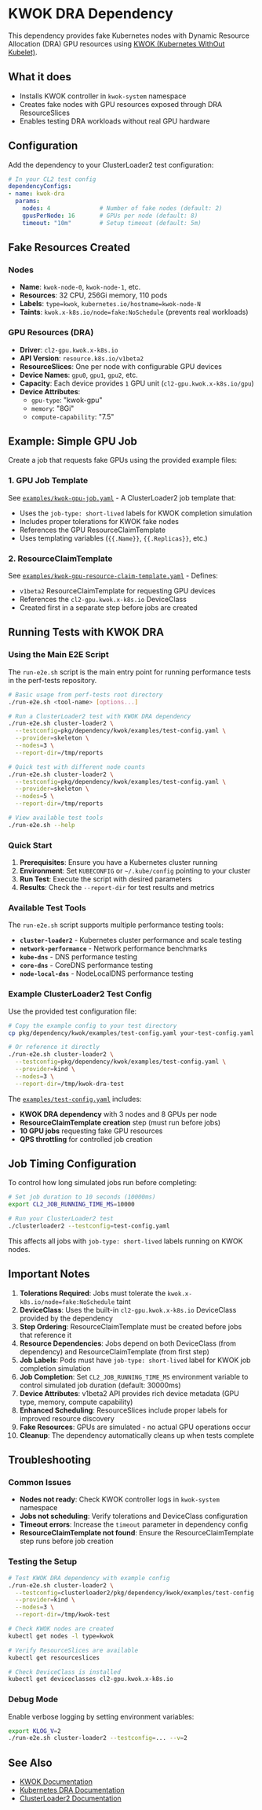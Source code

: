 # KWOK DRA Dependency

This dependency provides fake Kubernetes nodes with Dynamic Resource Allocation (DRA) GPU resources using [KWOK (Kubernetes WithOut Kubelet)](https://kwok.sigs.k8s.io/).

## What it does

- Installs KWOK controller in `kwok-system` namespace
- Creates fake nodes with GPU resources exposed through DRA ResourceSlices
- Enables testing DRA workloads without real GPU hardware

## Configuration

Add the dependency to your ClusterLoader2 test configuration:

```yaml
# In your CL2 test config
dependencyConfigs:
- name: kwok-dra
  params:
    nodes: 4              # Number of fake nodes (default: 2)
    gpusPerNode: 16       # GPUs per node (default: 8)
    timeout: "10m"        # Setup timeout (default: 5m)
```

## Fake Resources Created

### Nodes
- **Name**: `kwok-node-0`, `kwok-node-1`, etc.
- **Resources**: 32 CPU, 256Gi memory, 110 pods
- **Labels**: `type=kwok`, `kubernetes.io/hostname=kwok-node-N`
- **Taints**: `kwok.x-k8s.io/node=fake:NoSchedule` (prevents real workloads)

### GPU Resources (DRA)
- **Driver**: `cl2-gpu.kwok.x-k8s.io`
- **API Version**: `resource.k8s.io/v1beta2`
- **ResourceSlices**: One per node with configurable GPU devices  
- **Device Names**: `gpu0`, `gpu1`, `gpu2`, etc.
- **Capacity**: Each device provides `1` GPU unit (`cl2-gpu.kwok.x-k8s.io/gpu`)
- **Device Attributes**: 
  - `gpu-type`: "kwok-gpu"
  - `memory`: "8Gi" 
  - `compute-capability`: "7.5"

## Example: Simple GPU Job

Create a job that requests fake GPUs using the provided example files:

### 1. GPU Job Template
See [`examples/kwok-gpu-job.yaml`](examples/kwok-gpu-job.yaml) - A ClusterLoader2 job template that:
- Uses the `job-type: short-lived` labels for KWOK completion simulation
- Includes proper tolerations for KWOK fake nodes
- References the GPU ResourceClaimTemplate
- Uses templating variables (`{{.Name}}`, `{{.Replicas}}`, etc.)

### 2. ResourceClaimTemplate 
See [`examples/kwok-gpu-resource-claim-template.yaml`](examples/kwok-gpu-resource-claim-template.yaml) - Defines:
- `v1beta2` ResourceClaimTemplate for requesting GPU devices
- References the `cl2-gpu.kwok.x-k8s.io` DeviceClass
- Created first in a separate step before jobs are created

## Running Tests with KWOK DRA

### Using the Main E2E Script

The `run-e2e.sh` script is the main entry point for running performance tests in the perf-tests repository.

```bash
# Basic usage from perf-tests root directory
./run-e2e.sh <tool-name> [options...]

# Run a ClusterLoader2 test with KWOK DRA dependency
./run-e2e.sh cluster-loader2 \
  --testconfig=pkg/dependency/kwok/examples/test-config.yaml \
  --provider=skeleton \
  --nodes=3 \
  --report-dir=/tmp/reports

# Quick test with different node counts
./run-e2e.sh cluster-loader2 \
  --testconfig=pkg/dependency/kwok/examples/test-config.yaml \
  --provider=skeleton \
  --nodes=5 \
  --report-dir=/tmp/reports

# View available test tools
./run-e2e.sh --help
```

### Quick Start

1. **Prerequisites**: Ensure you have a Kubernetes cluster running
2. **Environment**: Set `KUBECONFIG` or `~/.kube/config` pointing to your cluster  
3. **Run Test**: Execute the script with desired parameters
4. **Results**: Check the `--report-dir` for test results and metrics

### Available Test Tools

The `run-e2e.sh` script supports multiple performance testing tools:

- **`cluster-loader2`** - Kubernetes cluster performance and scale testing
- **`network-performance`** - Network performance benchmarks  
- **`kube-dns`** - DNS performance testing
- **`core-dns`** - CoreDNS performance testing
- **`node-local-dns`** - NodeLocalDNS performance testing

### Example ClusterLoader2 Test Config

Use the provided test configuration file:

```bash
# Copy the example config to your test directory
cp pkg/dependency/kwok/examples/test-config.yaml your-test-config.yaml

# Or reference it directly
./run-e2e.sh cluster-loader2 \
  --testconfig=pkg/dependency/kwok/examples/test-config.yaml \
  --provider=kind \
  --nodes=3 \
  --report-dir=/tmp/kwok-dra-test
```

The [`examples/test-config.yaml`](examples/test-config.yaml) includes:
- **KWOK DRA dependency** with 3 nodes and 8 GPUs per node  
- **ResourceClaimTemplate creation** step (must run before jobs)
- **10 GPU jobs** requesting fake GPU resources
- **QPS throttling** for controlled job creation

## Job Timing Configuration

To control how long simulated jobs run before completing:

```bash
# Set job duration to 10 seconds (10000ms)
export CL2_JOB_RUNNING_TIME_MS=10000

# Run your ClusterLoader2 test
./clusterloader2 --testconfig=test-config.yaml
```

This affects all jobs with `job-type: short-lived` labels running on KWOK nodes.

## Important Notes

1. **Tolerations Required**: Jobs must tolerate the `kwok.x-k8s.io/node=fake:NoSchedule` taint
2. **DeviceClass**: Uses the built-in `cl2-gpu.kwok.x-k8s.io` DeviceClass provided by the dependency
3. **Step Ordering**: ResourceClaimTemplate must be created before jobs that reference it
4. **Resource Dependencies**: Jobs depend on both DeviceClass (from dependency) and ResourceClaimTemplate (from first step)
5. **Job Labels**: Pods must have `job-type: short-lived` label for KWOK job completion simulation
6. **Job Completion**: Set `CL2_JOB_RUNNING_TIME_MS` environment variable to control simulated job duration (default: 30000ms)
7. **Device Attributes**: v1beta2 API provides rich device metadata (GPU type, memory, compute capability)  
8. **Enhanced Scheduling**: ResourceSlices include proper labels for improved resource discovery
9. **Fake Resources**: GPUs are simulated - no actual GPU operations occur  
10. **Cleanup**: The dependency automatically cleans up when tests complete

## Troubleshooting

### Common Issues

- **Nodes not ready**: Check KWOK controller logs in `kwok-system` namespace
- **Jobs not scheduling**: Verify tolerations and DeviceClass configuration
- **Timeout errors**: Increase the `timeout` parameter in dependency config
- **ResourceClaimTemplate not found**: Ensure the ResourceClaimTemplate step runs before job creation

### Testing the Setup

```bash
# Test KWOK DRA dependency with example config
./run-e2e.sh cluster-loader2 \
  --testconfig=clusterloader2/pkg/dependency/kwok/examples/test-config.yaml \
  --provider=kind \
  --nodes=3 \
  --report-dir=/tmp/kwok-test

# Check KWOK nodes are created
kubectl get nodes -l type=kwok

# Verify ResourceSlices are available  
kubectl get resourceslices

# Check DeviceClass is installed
kubectl get deviceclasses cl2-gpu.kwok.x-k8s.io
```

### Debug Mode

Enable verbose logging by setting environment variables:

```bash
export KLOG_V=2
./run-e2e.sh cluster-loader2 --testconfig=... --v=2
```

## See Also

- [KWOK Documentation](https://kwok.sigs.k8s.io/)
- [Kubernetes DRA Documentation](https://kubernetes.io/docs/concepts/scheduling-eviction/dynamic-resource-allocation/)
- [ClusterLoader2 Documentation](../../../docs/)